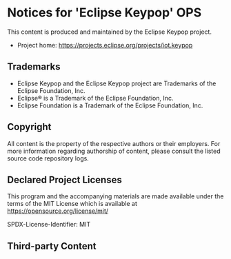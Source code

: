 # Notices for 'Eclipse Keypop' OPS

This content is produced and maintained by the Eclipse Keypop project.

* Project home: https://projects.eclipse.org/projects/iot.keypop

## Trademarks

* Eclipse Keypop and the Eclipse Keypop project are Trademarks of the Eclipse Foundation, Inc.
* Eclipse® is a Trademark of the Eclipse Foundation, Inc.
* Eclipse Foundation is a Trademark of the Eclipse Foundation, Inc.

## Copyright

All content is the property of the respective authors or their employers. For
more information regarding authorship of content, please consult the listed
source code repository logs.

## Declared Project Licenses

This program and the accompanying materials are made available under the terms
of the MIT License which is available at
https://opensource.org/license/mit/

SPDX-License-Identifier: MIT

## Third-party Content